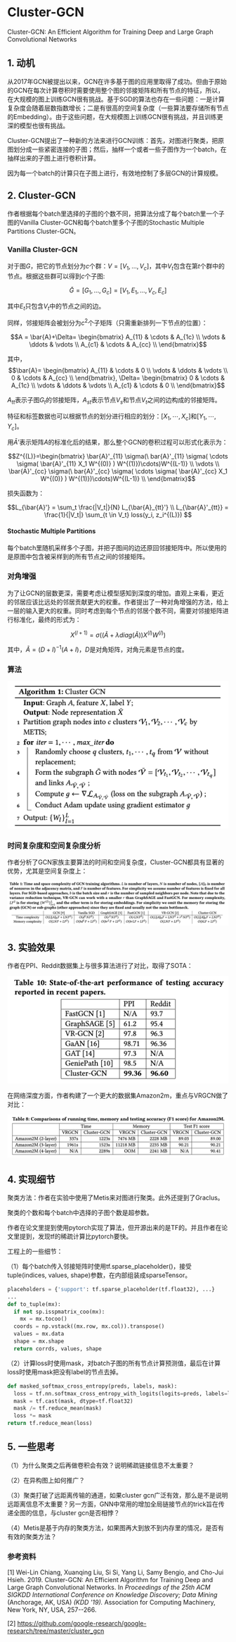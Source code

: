 # Cluster-GCN

Cluster-GCN: An Efficient Algorithm for Training Deep and Large Graph Convolutional Networks

## 1. 动机

从2017年GCN被提出以来，GCN在许多基于图的应用里取得了成功。但由于原始的GCN在每次计算卷积时需要使用整个图的邻接矩阵和所有节点的特征，所以，在大规模的图上训练GCN很有挑战。基于SGD的算法也存在一些问题：一是计算复杂度会随着层数指数增长；二是有很高的空间复杂度（一些算法要存储所有节点的Embedding）。由于这些问题，在大规模图上训练GCN很有挑战，并且训练更深的模型也很有挑战。

Cluster-GCN提出了一种新的方法来进行GCN训练：首先，对图进行聚类，把原图划分成一些紧密连接的子图；然后，抽样一个或者一些子图作为一个batch，在抽样出来的子图上进行卷积计算。

因为每一个batch的计算只在子图上进行，有效地控制了多层GCN的计算规模。

## 2. Cluster-GCN

作者根据每个batch里选择的子图的个数不同，把算法分成了每个batch里一个子图的Vanilla Cluster-GCN和每个batch里多个子图的Stochastic Multiple Partitions Cluster-GCN。

### Vanilla Cluster-GCN

对于图$G$，把它的节点划分为$c$个群：$V = [V_1, ..., V_c]$，其中$V_t$包含在第$t$个群中的节点。根据这些群可以得到$c$个子图:

$$\bar{G}=[G_1,..., G_c]=[{V_1,E_1},\dots,{V_c,E_c}]$$

其中$E_t$只包含$V_t$中的节点之间的边。

同样，邻接矩阵会被划分为$c^2$个子矩阵（只需重新排列一下节点的位置）：

$$A = \bar{A}+\Delta= 
\begin{bmatrix}
    A_{11} & \cdots & A_{1c} \\
    \vdots & \ddots & \vdots \\
    A_{c1} & \cdots & A_{cc} \\
\end{bmatrix}$$

其中，$$\bar{A}= 
\begin{bmatrix}
    A_{11} & \cdots & 0      \\
    \vdots & \ddots & \vdots \\
    0      & \cdots & A_{cc} \\
\end{bmatrix},
\Delta= 
\begin{bmatrix}
    0      & \cdots & A_{1c} \\
    \vdots & \ddots & \vdots \\
    A_{c1} & \cdots & 0      \\
\end{bmatrix}$$

$A_{tt}$表示子图$G_t$的邻接矩阵，$A_{st}$表示节点$V_s$和节点$V_t$之间的边构成的邻接矩阵。

特征和标签数据也可以根据节点的划分进行相应的划分：$[X_1,\cdots,X_c]$和$[Y_1,\cdots,Y_c]$。

用$\bar{A}’$表示矩阵$A$的标准化后的结果，那么整个GCN的卷积过程可以形式化表示为：

$$Z^{(L)}=\begin{bmatrix}
\bar{A}'_{11} \sigma(\ bar{A}'_{11} \sigma( \cdots \sigma( \bar{A}'_{11} X_1 W^{(0)} ) W^{(1)})\cdots)W^{(L-1)} \\
\vdots \\
\bar{A}'_{cc} \sigma(\ bar{A}'_{cc} \sigma( \cdots \sigma( \bar{A}'_{cc} X_1 W^{(0)} ) W^{(1)})\cdots)W^{(L-1)}  \\
\end{bmatrix}$$

损失函数为：

$$L_{\bar{A}'} = \sum_t \frac{|V_t|}{N} L_{\bar{A}_{tt}'} \\
L_{\bar{A}'_{tt}} = \frac{1}{|V_t|} \sum_{t \in V_t} loss(y_i, z_i^{(L)})
$$

#### Stochastic Multiple Partitions 

每个batch里随机采样多个子图，并把子图间的边还原回邻接矩阵中。所以使用的是原图中包含被采样到的所有节点之间的邻接矩阵。

### 对角增强

为了让GCN的层数更深，需要考虑让模型感知到深度的增加。直观上来看，更近的邻居应该比远处的邻居贡献更大的权重。作者提出了一种对角增强的方法，给上一层的输入更大的权重。同时考虑到每个节点的邻居个数不同，需要对邻接矩阵进行标准化，最终的形式为：

$$X^{(l+1)} = \sigma((\tilde{A}+\lambda diag(\tilde{A}))X^{(l)}W^{(l)})$$

其中，$\tilde{A}=(D+I)^{-1}(A+I)$，$D$是对角矩阵，对角元素是节点的度。

### 算法

![](images/clustergcn_algorithm.png)

### 时间复杂度和空间复杂度分析

作者分析了GCN家族主要算法的时间和空间复杂度，Cluster-GCN都具有显著的优势，尤其是空间复杂度上：

![](images/cluster_gcn_time_space_complexity.png)

## 3. 实验效果

作者在PPI、Reddit数据集上与很多算法进行了对比，取得了SOTA：

![](images/cluster_gcn_sota.png)

在网络深度方面，作者构建了一个更大的数据集Amazon2m，重点与VRGCN做了对比：

![](images/cluster_gcn_amazon2m.png)

## 4. 实现细节

聚类方法：作者在实验中使用了Metis来对图进行聚类。此外还提到了Graclus。

聚类的个数和每个batch中选择的子图个数是超参数。

作者在论文里提到使用pytorch实现了算法，但开源出来的是TF的。并且作者在论文里提到，发现tf的稀疏计算比pytorch要快。

工程上的一些细节：

（1）每个batch传入邻接矩阵时使用tf.sparse_placeholder()，接受tuple(indices, values, shape)参数，在内部组装成sparseTensor。

```python
placeholders = {'support': tf.sparse_placeholder(tf.float32), ...}
...
def to_tuple(mx):
  if not sp.isspmatrix_coo(mx):
    mx = mx.tocoo()
  coords = np.vstack((mx.row, mx.col)).transpose()
  values = mx.data
  shape = mx.shape
  return corrds, values, shape

```



（2）计算loss时使用mask，对batch子图的所有节点计算预测值，最后在计算loss时使用mask把没有label的节点去掉。

```python
def masked_softmax_cross_entropy(preds, labels, mask):
  loss = tf.nn.softmax_cross_entropy_with_logits(logits=preds, labels=labels)
  mask = tf.cast(mask, dtype=tf.float32)
  mask /= tf.reduce_mean(mask)
  loss *= mask
return tf.reduce_mean(loss)
```

## 5. 一些思考

（1）为什么聚类之后再做卷积会有效？说明稀疏链接信息不太重要？

（2）在异构图上如何推广？

（3）聚类打破了远距离传输的通道，如果cluster gcn广泛有效，那么是不是说明远距离信息不太重要？另一方面，GNN中常用的增加全局链接节点的trick旨在传递全图的信息，与cluster gcn是否相悖？

（4）Metis是基于内存的聚类方法，如果图再大到放不到内存里的情况，是否有有效的聚类方法？



### 参考资料

[1] Wei-Lin Chiang, Xuanqing Liu, Si Si, Yang Li, Samy Bengio, and Cho-Jui Hsieh. 2019. Cluster-GCN: An Efficient Algorithm for Training Deep and Large Graph Convolutional Networks. In *Proceedings of the 25th ACM SIGKDD International Conference on Knowledge Discovery; Data Mining* (Anchorage, AK, USA) *(KDD '19).* Association for Computing Machinery, New York, NY, USA, 257--266.

[2] https://github.com/google-research/google-research/tree/master/cluster_gcn

